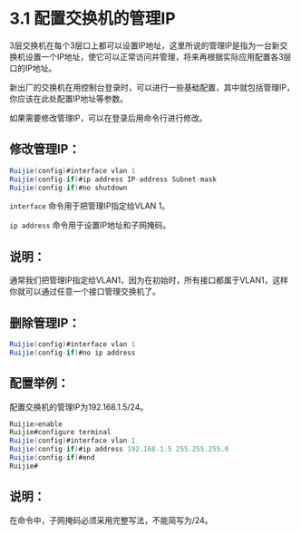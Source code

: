 # 3.1 配置交换机的管理IP

3层交换机在每个3层口上都可以设置IP地址，这里所说的管理IP是指为一台新交换机设置一个IP地址，使它可以正常访问并管理，将来再根据实际应用配置各3层口的IP地址。

新出厂的交换机在用控制台登录时，可以进行一些基础配置，其中就包括管理IP，你应该在此处配置IP地址等参数。

如果需要修改管理IP，可以在登录后用命令行进行修改。

## 修改管理IP：

```java
Ruijie(config)#interface vlan 1
Ruijie(config-if)#ip address IP-address Subnet-mask
Ruijie(config-if)#no shutdown
```

`interface` 命令用于把管理IP指定给VLAN 1。

`ip address` 命令用于设置IP地址和子网掩码。

## 说明：

通常我们把管理IP指定给VLAN1，因为在初始时，所有接口都属于VLAN1，这样你就可以通过任意一个接口管理交换机了。

## 删除管理IP：

```java
Ruijie(config)#interface vlan 1
Ruijie(config-if)#no ip address
```

## 配置举例：

配置交换机的管理IP为192.168.1.5/24。

```java
Ruijie>enable
Ruijie#configure terminal
Ruijie(config)#interface vlan 1
Ruijie(config-if)#ip address 192.168.1.5 255.255.255.0
Ruijie(config-if)#end
Ruijie#
```

## 说明：

在命令中，子网掩码必须采用完整写法，不能简写为/24。

